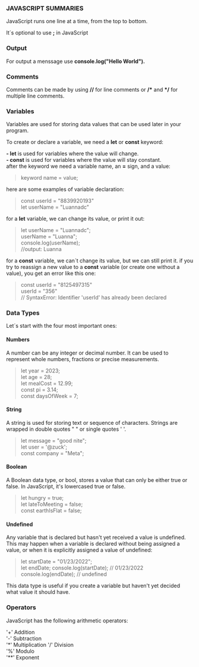 ### JAVASCRIPT SUMMARIES
<p>JavaScript runs one line at a time, from the top to bottom.</p>
<p> It´s optional to use <b>;</b> in JavaScript</p>

<h3>Output</h3>
<p>For output a menssage use <b>console.log("Hello World").</b></p>

<h3>Comments</h3> 
<p>Comments can be made by using <b>//</b> for line comments or <b>/*</b> and <b>*/</b> for multiple line comments.

<h3>Variables</h3>
<p>Variables are used for storing data values that can be used later in your program.</p>
To create or declare a variable, we need a <b>let</b> or <b>const</b> keyword:

<b>- let</b> is used for variables where the value will change.  
<b>- const</b> is used for variables where the value will stay constant.  
after the keyword we need a variable name, an <b>=</b> sign, and a value:  
>keyword name = value;  

here are some examples of variable declaration:
> const userId = "8839920193"  
let userName = "Luannadc"  

for a <b>let</b> variable, we can change its value, or print it out:
> let userName = "Luannadc";  
userName = "Luanna";  
console.log(userName);   
//output: Luanna  

for a <b>const</b> variable, we can´t change its value, but we can still print it. if you try to reassign a new value to a <b>const</b> variable (or create one without a value), you get an error like this one:
>const userId = "8125497315"  
userId = "356"  
// SyntaxError: Identifier 'userId' has already been declared

<h3>Data Types</h3>
 Let´s start with the four most important ones:  

 #### Numbers
 A number can be any integer or decimal number. It can be used to represent whole numbers, fractions or precise measurements.
 >let year = 2023;  
let age = 28;  
let mealCost = 12.99;  
const pi = 3.14;  
const daysOfWeek = 7;
#### String 
A string is used for storing text or sequence of characters. Strings are wrapped in double quotes " " or single quotes ' '.
>let message = "good nite";  
let user = '@zuck';  
const company = "Meta";
#### Boolean
A Boolean data type, or bool, stores a value that can only be either true or false. In JavaScript, it's lowercased true or false.
>let hungry = true;  
let lateToMeeting = false;  
const earthIsFlat = false;
#### Undefined
Any variable that is declared but hasn't yet received a value is undefined. This may happen when a variable is declared without being assigned a value, or when it is explicitly assigned a value of undefined:

>let startDate = "01/23/2022";  
let endDate;
console.log(startDate); // 01/23/2022  
console.log(endDate);   // undefined

This data type is useful if you create a variable but haven't yet decided what value it should have.

<h3>Operators</h3>  
JavaScript has the following arithmetic operators:

  '+' Addition  
  '-' Subtraction  
  '*' Multiplication
  '/' Division  
  '%' Modulo  
  '**' Exponent  
  
